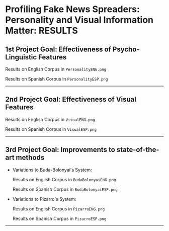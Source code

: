 # Profiling Fake News Spreaders: Personality and Visual Information Matter: RESULTS

## 1st Project Goal: Effectiveness of Psycho-Linguistic Features

Results on English Corpus in `PersonalityENG.png`

Results on Spanish Corpus in `PersonalityESP.png`

--------
## 2nd Project Goal: Effectiveness of Visual Features

Results on English Corpus in `VisualENG.png`

Results on Spanish Corpus in `VisualESP.png`

--------
## 3rd Project Goal: Improvements to state-of-the-art methods

- Variations to Buda-Bolonyai's System:

  Results on English Corpus in `BudaBolonyaiENG.png`
  
  Results on Spanish Corpus in `BudaBolonyaiESP.png`
  
- Variations to Pizarro's System:
  
  Results on English Corpus in `PizarroENG.png`
  
  Results on Spanish Corpus in `PizarroESP.png`
  
--------
